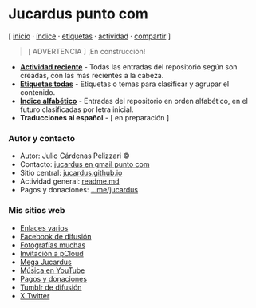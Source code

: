 # Jucardus punto com
[ [inicio](https://github.com/jucardus/jucardus.github.io/blob/main/index.md) · [índice](https://github.com/jucardus/jucardus.github.io/blob/main/indice.md) · [etiquetas](https://github.com/jucardus/jucardus.github.io/blob/main/etiquetas.md) · [actividad](https://github.com/jucardus/jucardus.github.io/blob/main/actividad.md) · [compartir](https://x.com/intent/tweet?text=Repositorio%20Jucardus%20%E2%80%94%20%C3%8Dndices%0A%0AP%C3%A1gina%20de%20inicio%20del%20repositorio%20Jucardus%2C%20con%20los%20%C3%ADndices%20principales.%0A%0A%E2%86%92%20https%3A%2F%2Fgithub.com%2Fjucardus%2Fjucardus.github.io%2Fblob%2Fmain%2Findex.md%0A%0A%23indices_jucardus) ]

> [ ADVERTENCIA ] ¡En construcción!

* **[Actividad reciente](https://github.com/jucardus/jucardus.github.io/blob/main/actividad.md)** - Todas las entradas del repositorio según son creadas, con las más recientes a la cabeza.
* **[Etiquetas todas](https://github.com/jucardus/jucardus.github.io/blob/main/etiquetas.md)** - Etiquetas o temas para clasificar y agrupar el contenido.
* **[Índice alfabético](https://github.com/jucardus/jucardus.github.io/blob/main/indice.md)** - Entradas del repositorio en orden alfabético, en el futuro clasificadas por letra inicial.
* **Traducciones al español** - [ en preparación ]

### Autor y contacto

* Autor: Julio Cárdenas Pelizzari ©
* Contacto: [jucardus en gmail punto com](https://jucardus.github.io/correo.png)
* Sitio central: [jucardus.github.io](https://jucardus.github.io)
* Actividad general: [readme.md](https://github.com/jucardus/jucardus.github.io/blob/main/readme.md)
* Pagos y donaciones: [...me/jucardus](https://www.paypal.com/paypalme/jucardus)

### Mis sitios web

* [Enlaces varios](https://jucardus.github.io/enlaces)
* [Facebook de difusión](https://www.facebook.com/jucardus.page)
* [Fotografías muchas](https://jucardus.github.io/fotos)
* [Invitación a pCloud](https://is.gd/ipcloud)
* [Mega Jucardus](https://mega.nz/folder/RFF0BByY#a1ur6uzA4H0XH0vopBFp5g)
* [Música en YouTube](https://www.youtube.com/@jucardus/playlists)
* [Pagos y donaciones](https://www.paypal.com/paypalme/jucardus)
* [Tumblr de difusión](https://jucardus.tumblr.com/)
* [X Twitter](https://x.com/jucardus)
